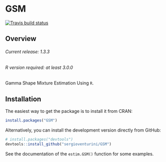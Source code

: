 # GSM

[![Travis build status](https://travis-ci.org/sergioventurini/GSM.svg?branch=master)](https://travis-ci.org/sergioventurini/GSM)

## Overview

###### Current release: 1.3.3
###### R version required: at least 3.0.0
Gamma Shape Mixture Estimation Using `R`.

## Installation

The easiest way to get the package is to install it from CRAN:

``` r
install.packages("GSM")
```

Alternatively, you can install the development version directly from GitHub:

``` r
# install.packages("devtools")
devtools::install_github("sergioventurini/GSM")
```

See the documentation of the `estim.GSM()` function for some examples.
